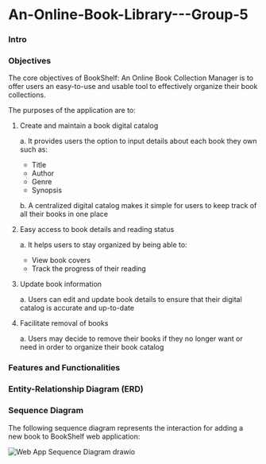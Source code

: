# An-Online-Book-Library---Group-5


### Intro

### Objectives
The core objectives of BookShelf: An Online Book Collection Manager is to offer users an easy-to-use and usable tool to effectively organize their book collections.

The purposes of the application are to:

  1. Create and maintain a book digital catalog
     
     a. It provides users the option to input details about each book they own such as: 
     - Title
     - Author
     - Genre
     - Synopsis
       
     b. A centralized digital catalog makes it simple for users to keep track of all their books in one place
   
 2. Easy access to book details and reading status 

    a. It helps users to stay organized by being able to:
    - View book covers
    - Track the progress of their reading 
 
 3. Update book information

    a. Users can edit and update book details to ensure that their digital catalog is accurate and up-to-date
  
 4. Facilitate removal of books

    a. Users may decide to remove their books if they no longer want or need in order to organize their book catalog

### Features and Functionalities

### Entity-Relationship Diagram (ERD)

### Sequence Diagram
The following sequence diagram represents the interaction for adding a new book to BookShelf web application:

![Web App Sequence Diagram drawio](https://github.com/nrathifa/An-Online-Book-Library---Group-5/assets/170921758/3679765b-b224-4672-a184-5216ee8faaa7)


  
